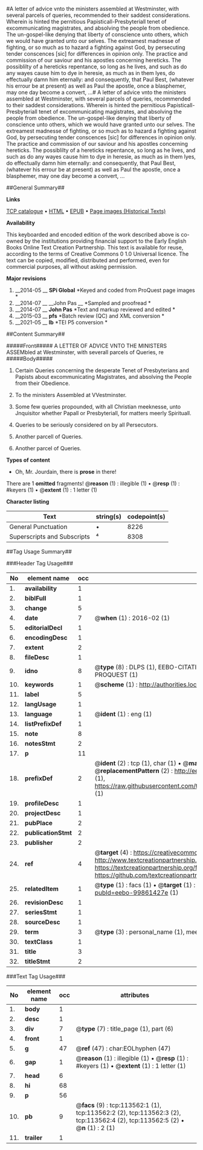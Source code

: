 #A letter of advice vnto the ministers assembled at Westminster, with several parcels of queries, recommended to their saddest considerations. Wherein is hinted the pernitious Papisticall-Presbyteriall tenet of excommunicating magistrates, and absolving the people from obedience. The un-gospel-like denying that liberty of conscience unto others, which we would have granted unto our selves. The extreamest madnesse of fighting, or so much as to hazard a fighting against God, by persecuting tender conscences [sic] for differences in opinion only. The practice and commission of our saviour and his apostles concerning hereticks. The possiblilty of a hereticks repentance, so long as he lives, and such as do any wayes cause him to dye in heresie, as much as in them lyes, do effectually damn him eternally: and consequently, that Paul Best, (whatever his errour be at present) as well as Paul the apostle, once a blasphemer, may one day become a convert, ...#
A letter of advice vnto the ministers assembled at Westminster, with several parcels of queries, recommended to their saddest considerations. Wherein is hinted the pernitious Papisticall-Presbyteriall tenet of excommunicating magistrates, and absolving the people from obedience. The un-gospel-like denying that liberty of conscience unto others, which we would have granted unto our selves. The extreamest madnesse of fighting, or so much as to hazard a fighting against God, by persecuting tender conscences [sic] for differences in opinion only. The practice and commission of our saviour and his apostles concerning hereticks. The possiblilty of a hereticks repentance, so long as he lives, and such as do any wayes cause him to dye in heresie, as much as in them lyes, do effectually damn him eternally: and consequently, that Paul Best, (whatever his errour be at present) as well as Paul the apostle, once a blasphemer, may one day become a convert, ...

##General Summary##

**Links**

[TCP catalogue](http://www.ota.ox.ac.uk/tcp/)  • 
[HTML](http://tei.it.ox.ac.uk/tcp/Texts-HTML/free/A87/A87991.html)  • 
[EPUB](http://tei.it.ox.ac.uk/tcp/Texts-EPUB/free/A87/A87991.epub) • 
[Page images (Historical Texts)](https://historicaltexts.jisc.ac.uk/eebo-99861427e)

**Availability**

This keyboarded and encoded edition of the work described above is co-owned by the
    institutions providing financial support to the Early English Books Online Text Creation
    Partnership. This text is available for reuse, according to the terms of  Creative Commons 0 1.0 Universal
    licence. The text can be copied, modified, distributed and performed, even for commercial
    purposes, all without asking permission.

**Major revisions**

1. __2014-05 __ __SPi Global__ *Keyed and coded from ProQuest page images *
1. __2014-07 __ __John Pas __ *Sampled and proofread *
1. __2014-07 __ __John Pas__ *Text and markup reviewed and edited *
1. __2015-03 __ __pfs__ *Batch review (QC) and XML conversion *
1. __2021-05 __ __lb__ *TEI P5 conversion *

##Content Summary##

#####Front#####
A LETTER OF ADVICE VNTO THE MINISTERS ASSEMbled at Westminster, with severall parcels of Queries, re
#####Body#####

1. Certain Queries concerning the desperate Tenet of Presbyterians and Papists about excommunicating Magistrates, and absolving the People from their Obedience.

1. To the ministers Assembled at VVestminster.

1. Some few queries propounded, with all Christian meeknesse, unto Jnquisitor whether Papall or Presbyteriall, for matters meerly Spirituall.

1. Queries to be seriously considered on by all Persecutors.

1. Another parcell of Queries.

1. Another parcel of Queries.

**Types of content**

  * Oh, Mr. Jourdain, there is **prose** in there!

There are 1 **omitted** fragments! 
 @__reason__ (1) : illegible (1)  •  @__resp__ (1) : #keyers (1)  •  @__extent__ (1) : 1 letter (1)

**Character listing**


|Text|string(s)|codepoint(s)|
|---|---|---|
|General Punctuation|•|8226|
|Superscripts             and Subscripts|⁴|8308|

##Tag Usage Summary##

###Header Tag Usage###

|No|element name|occ|attributes|
|---|---|---|---|
|1.|__availability__|1||
|2.|__biblFull__|1||
|3.|__change__|5||
|4.|__date__|7| @__when__ (1) : 2016-02 (1)|
|5.|__editorialDecl__|1||
|6.|__encodingDesc__|1||
|7.|__extent__|2||
|8.|__fileDesc__|1||
|9.|__idno__|8| @__type__ (8) : DLPS (1), EEBO-CITATION (1), VID (1), EEBO-PROQUEST (1), STC (3), PROQUEST (1)|
|10.|__keywords__|1| @__scheme__ (1) : http://authorities.loc.gov/ (1)|
|11.|__label__|5||
|12.|__langUsage__|1||
|13.|__language__|1| @__ident__ (1) : eng (1)|
|14.|__listPrefixDef__|1||
|15.|__note__|8||
|16.|__notesStmt__|2||
|17.|__p__|11||
|18.|__prefixDef__|2| @__ident__ (2) : tcp (1), char (1)  •  @__matchPattern__ (2) : ([0-9\-]+):([0-9IVX]+) (1), (.+) (1)  •  @__replacementPattern__ (2) : http://eebo.chadwyck.com/downloadtiff?vid=$1&page=$2 (1), https://raw.githubusercontent.com/textcreationpartnership/Texts/master/tcpchars.xml#$1 (1)|
|19.|__profileDesc__|1||
|20.|__projectDesc__|1||
|21.|__pubPlace__|2||
|22.|__publicationStmt__|2||
|23.|__publisher__|2||
|24.|__ref__|4| @__target__ (4) : https://creativecommons.org/publicdomain/zero/1.0/ (1), http://www.textcreationpartnership.org/docs/. (1), https://textcreationpartnership.org/faq/#faq05 (1), https://github.com/textcreationpartnership (1)|
|25.|__relatedItem__|1| @__type__ (1) : facs (1)  •  @__target__ (1) : https://data.historicaltexts.jisc.ac.uk/view?pubId=eebo-99861427e (1)|
|26.|__revisionDesc__|1||
|27.|__seriesStmt__|1||
|28.|__sourceDesc__|1||
|29.|__term__|3| @__type__ (3) : personal_name (1), meeting_name (1), topical_term (1)|
|30.|__textClass__|1||
|31.|__title__|3||
|32.|__titleStmt__|2||


###Text Tag Usage###

|No|element name|occ|attributes|
|---|---|---|---|
|1.|__body__|1||
|2.|__desc__|1||
|3.|__div__|7| @__type__ (7) : title_page (1), part (6)|
|4.|__front__|1||
|5.|__g__|47| @__ref__ (47) : char:EOLhyphen (47)|
|6.|__gap__|1| @__reason__ (1) : illegible (1)  •  @__resp__ (1) : #keyers (1)  •  @__extent__ (1) : 1 letter (1)|
|7.|__head__|6||
|8.|__hi__|68||
|9.|__p__|56||
|10.|__pb__|9| @__facs__ (9) : tcp:113562:1 (1), tcp:113562:2 (2), tcp:113562:3 (2), tcp:113562:4 (2), tcp:113562:5 (2)  •  @__n__ (1) : 2 (1)|
|11.|__trailer__|1||
